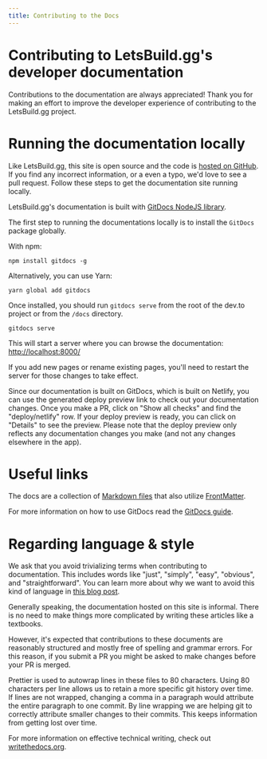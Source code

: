 ```yaml
---
title: Contributing to the Docs
---
```


# Contributing to LetsBuild.gg's developer documentation

Contributions to the documentation are always appreciated! Thank you for making
an effort to improve the developer experience of contributing to the
LetsBuild.gg project.

# Running the documentation locally

Like LetsBuild.gg, this site is open source and the code is [hosted on
GitHub][docs]. If you find any incorrect information, or a even a typo, we'd
love to see a pull request. Follow these steps to get the documentation site
running locally.

LetsBuild.gg's documentation is built with [GitDocs NodeJS library][gitdocs].

The first step to running the documentations locally is to install the `GitDocs`
package globally.

With npm:

```shell
npm install gitdocs -g
```

Alternatively, you can use Yarn:

```shell
yarn global add gitdocs
```

Once installed, you should run `gitdocs serve` from the root of the dev.to
project or from the `/docs` directory.

```shell
gitdocs serve
```

This will start a server where you can browse the documentation:
<http://localhost:8000/>

If you add new pages or rename existing pages, you'll need to restart the server
for those changes to take effect.

Since our documentation is built on GitDocs, which is built on Netlify, you can
use the generated deploy preview link to check out your documentation changes.
Once you make a PR, click on "Show all checks" and find the "deploy/netlify"
row. If your deploy preview is ready, you can click on "Details" to see the
preview. Please note that the deploy preview only reflects any documentation
changes you make (and not any changes elsewhere in the app).

# Useful links

The docs are a collection of [Markdown files][markdown] that also utilize
[FrontMatter][frontmatter].

For more information on how to use GitDocs read the [GitDocs
guide][gitdocs_guide].

# Regarding language & style

We ask that you avoid trivializing terms when contributing to documentation.
This includes words like "just", "simply", "easy", "obvious", and
"straightforward". You can learn more about why we want to avoid this kind of
language in [this blog post](https://jessitron.com/2020/06/26/just-dont).

Generally speaking, the documentation hosted on this site is informal. There is
no need to make things more complicated by writing these articles like a
textbooks.

However, it's expected that contributions to these documents are reasonably
structured and mostly free of spelling and grammar errors. For this reason, if
you submit a PR you might be asked to make changes before your PR is merged.

Prettier is used to autowrap lines in these files to 80 characters. Using 80
characters per line allows us to retain a more specific git history over time.
If lines are not wrapped, changing a comma in a paragraph would attribute the
entire paragraph to one commit. By line wrapping we are helping git to correctly
attribute smaller changes to their commits. This keeps information from getting
lost over time.

For more information on effective technical writing, check out
[writethedocs.org][writethedocs].

[docs]: https://github.com/letsbuildgg/dev.to/tree/master/docs/
[gitdocs]: https://www.npmjs.com/package/gitdocs/
[markdown]: https://en.wikipedia.org/wiki/Markdown
[frontmatter]: https://jekyllrb.com/docs/front-matter/
[gitdocs_guide]: https://gitdocs.netlify.com/
[writethedocs]: https://www.writethedocs.org/guide/
